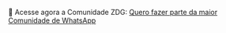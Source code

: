 
🤖 Acesse agora a Comunidade ZDG: 
<a href="https://zapdasgalaxias.com.br/">Quero fazer parte da maior Comunidade de WhatsApp</a>
